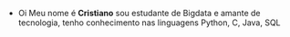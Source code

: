 - Oi Meu nome é <b>Cristiano</b> sou estudante de Bigdata e amante de tecnologia, tenho conhecimento nas linguagens Python, C, Java, SQL


<!---
crisosilva/crisosilva is a ✨ special ✨ repository because its `README.md` (this file) appears on your GitHub profile.
You can click the Preview link to take a look at your changes.
--->
